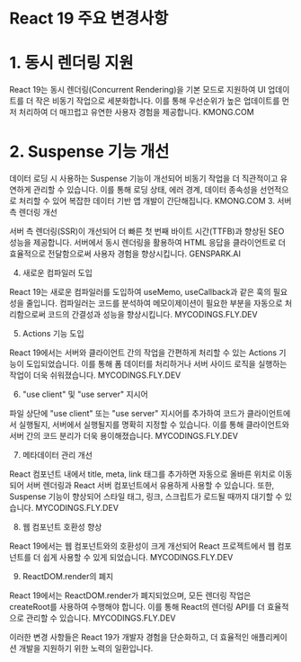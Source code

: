 # React 19 주요 변경사항

# 1. 동시 렌더링 지원
React 19는 동시 렌더링(Concurrent Rendering)을 기본 모드로 지원하여 UI 업데이트를 더 작은 비동기 작업으로 세분화합니다. 이를 통해 우선순위가 높은 업데이트를 먼저 처리하여 더 매끄럽고 유연한 사용자 경험을 제공합니다. 
KMONG.COM 
# 2. Suspense 기능 개선
데이터 로딩 시 사용하는 Suspense 기능이 개선되어 비동기 작업을 더 직관적이고 유연하게 관리할 수 있습니다. 이를 통해 로딩 상태, 에러 경계, 데이터 종속성을 선언적으로 처리할 수 있어 복잡한 데이터 기반 앱 개발이 간단해집니다. 
KMONG.COM
3. 서버 측 렌더링 개선

서버 측 렌더링(SSR)이 개선되어 더 빠른 첫 번째 바이트 시간(TTFB)과 향상된 SEO 성능을 제공합니다. 서버에서 동시 렌더링을 활용하여 HTML 응답을 클라이언트로 더 효율적으로 전달함으로써 사용자 경험을 향상시킵니다. 
GENSPARK.AI

4. 새로운 컴파일러 도입

React 19는 새로운 컴파일러를 도입하여 useMemo, useCallback과 같은 훅의 필요성을 줄입니다. 컴파일러는 코드를 분석하여 메모이제이션이 필요한 부분을 자동으로 처리함으로써 코드의 간결성과 성능을 향상시킵니다. 
MYCODINGS.FLY.DEV

5. Actions 기능 도입

React 19에서는 서버와 클라이언트 간의 작업을 간편하게 처리할 수 있는 Actions 기능이 도입되었습니다. 이를 통해 폼 데이터를 처리하거나 서버 사이드 로직을 실행하는 작업이 더욱 쉬워졌습니다. 
MYCODINGS.FLY.DEV

6. "use client" 및 "use server" 지시어

파일 상단에 "use client" 또는 "use server" 지시어를 추가하여 코드가 클라이언트에서 실행될지, 서버에서 실행될지를 명확히 지정할 수 있습니다. 이를 통해 클라이언트와 서버 간의 코드 분리가 더욱 용이해졌습니다. 
MYCODINGS.FLY.DEV

7. 메타데이터 관리 개선

React 컴포넌트 내에서 title, meta, link 태그를 추가하면 자동으로 올바른 위치로 이동되어 서버 렌더링과 React 서버 컴포넌트에서 유용하게 사용할 수 있습니다. 또한, Suspense 기능이 향상되어 스타일 태그, 링크, 스크립트가 로드될 때까지 대기할 수 있습니다. 
MYCODINGS.FLY.DEV

8. 웹 컴포넌트 호환성 향상

React 19에서는 웹 컴포넌트와의 호환성이 크게 개선되어 React 프로젝트에서 웹 컴포넌트를 더 쉽게 사용할 수 있게 되었습니다. 
MYCODINGS.FLY.DEV

9. ReactDOM.render의 폐지

React 19에서는 ReactDOM.render가 폐지되었으며, 모든 렌더링 작업은 createRoot를 사용하여 수행해야 합니다. 이를 통해 React의 렌더링 API를 더 효율적으로 관리할 수 있습니다. 
MYCODINGS.FLY.DEV

이러한 변경 사항들은 React 19가 개발자 경험을 단순화하고, 더 효율적인 애플리케이션 개발을 지원하기 위한 노력의 일환입니다.
